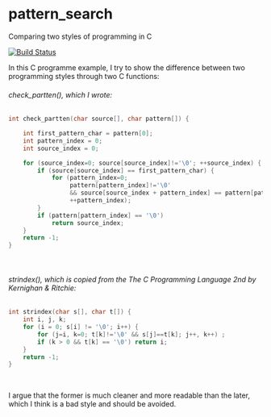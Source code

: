 # pattern_search
Comparing two styles of programming in C 

[![Build Status](https://travis-ci.com/BalenMars/pattern_search.svg?branch=main)](https://travis-ci.com/BalenMars/pattern_search)

In this C programme example, I try to show the difference between two programming styles through two C functions:
###### check_partten(), which I wrote:
```c
int check_partten(char source[], char pattern[]) {

	int first_pattern_char = pattern[0];
	int pattern_index = 0;
	int source_index = 0;

	for (source_index=0; source[source_index]!='\0'; ++source_index) {
		if (source[source_index] == first_pattern_char) {
			for (pattern_index=0;
				 pattern[pattern_index]!='\0'
			     && source[source_index + pattern_index] == pattern[pattern_index];
				 ++pattern_index);
		}
		if (pattern[pattern_index] == '\0')
			return source_index;
	}
	return -1;
}
```
&nbsp;

###### strindex(), which is copied from the The C Programming Language 2nd by Kernighan & Ritchie:
```c
int strindex(char s[], char t[]) {
	int i, j, k;
	for (i = 0; s[i] != '\0'; i++) {
		for (j=i, k=0; t[k]!='\0' && s[j]==t[k]; j++, k++) ;
		if (k > 0 && t[k] == '\0') return i;
	}
	return -1;
}
```
&nbsp;

I argue that the former is much cleaner and more readable than the later, which I think is a bad style and should be avoided.

&nbsp;
